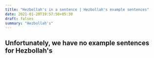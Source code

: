 ```yaml
---
title: "Hezbollah's in a sentence | Hezbollah's example sentences"
date: 2021-01-20T19:57:50+05:30
draft: falses
summary: "Hezbollah's"
---
```

## Unfortunately, we have no example sentences for Hezbollah's                 
